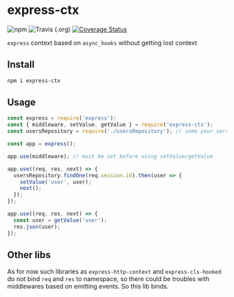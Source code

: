 # express-ctx

![npm](https://img.shields.io/npm/v/express-ctx) ![Travis (.org)](https://img.shields.io/travis/iamolegga/express-ctx) [![Coverage Status](https://coveralls.io/repos/github/iamolegga/express-ctx/badge.svg?branch=master)](https://coveralls.io/github/iamolegga/express-ctx?branch=master)

`express` context based on `async_hooks` without getting lost context

## Install

```sh
npm i express-ctx
```

## Usage

```js
const express = require('express');
const { middleware, setValue, getValue } = require('express-ctx');
const usersRepository = require('./usersRepository'); // some your services

const app = express();

app.use(middleware); // must be set before using setValue/getValue

app.use((req, res, next) => {
  usersRepository.findOne(req.session.id).then(user => {
    setValue('user', user);
    next();
  });
});

app.use((req, res, next) => {
  const user = getValue('user');
  res.json(user);
});

```

## Other libs

As for now such libraries as `express-http-context` and `express-cls-hooked` do not bind `req` and `res` to namespace, so there could be troubles with middlewares based on emitting events. So this lib binds.
